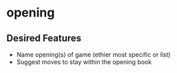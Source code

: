 # opening

## Desired Features
- Name opening(s) of game (ethier most specific or list)
- Suggest moves to stay within the opening book
